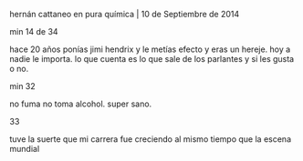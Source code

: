 hernán cattaneo en pura química | 10 de Septiembre de 2014

min 14 de 34 

hace 20 años ponías jimi hendrix y le metías efecto y eras un hereje. hoy a nadie le importa. lo que cuenta es lo que sale de los parlantes y si les gusta o no.

min 32

no fuma no toma alcohol. super sano.

33

tuve la suerte que mi carrera fue creciendo al mismo tiempo que la escena mundial
